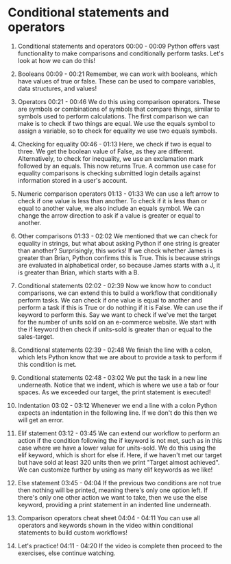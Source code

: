 # Conditional statements and operators

1. Conditional statements and operators
00:00 - 00:09
Python offers vast functionality to make comparisons and conditionally perform tasks. Let's look at how we can do this!

2. Booleans
00:09 - 00:21
Remember, we can work with booleans, which have values of true or false. These can be used to compare variables, data structures, and values!

3. Operators
00:21 - 00:46
We do this using comparison operators. These are symbols or combinations of symbols that compare things, similar to symbols used to perform calculations. The first comparison we can make is to check if two things are equal. We use the equals symbol to assign a variable, so to check for equality we use two equals symbols.

4. Checking for equality
00:46 - 01:13
Here, we check if two is equal to three. We get the boolean value of False, as they are different. Alternatively, to check for inequality, we use an exclamation mark followed by an equals. This now returns True. A common use case for equality comparisons is checking submitted login details against information stored in a user's account.

5. Numeric comparison operators
01:13 - 01:33
We can use a left arrow to check if one value is less than another. To check if it is less than or equal to another value, we also include an equals symbol. We can change the arrow direction to ask if a value is greater or equal to another.

6. Other comparisons
01:33 - 02:02
We mentioned that we can check for equality in strings, but what about asking Python if one string is greater than another? Surprisingly, this works! If we check whether James is greater than Brian, Python confirms this is True. This is because strings are evaluated in alphabetical order, so because James starts with a J, it is greater than Brian, which starts with a B.

7. Conditional statements
02:02 - 02:39
Now we know how to conduct comparisons, we can extend this to build a workflow that conditionally perform tasks. We can check if one value is equal to another and perform a task if this is True or do nothing if it is False. We can use the if keyword to perform this. Say we want to check if we've met the target for the number of units sold on an e-commerce website. We start with the if keyword then check if units-sold is greater than or equal to the sales-target.

8. Conditional statements
02:39 - 02:48
We finish the line with a colon, which lets Python know that we are about to provide a task to perform if this condition is met.

9. Conditional statements
02:48 - 03:02
We put the task in a new line underneath. Notice that we indent, which is where we use a tab or four spaces. As we exceeded our target, the print statement is executed!

10. Indentation
03:02 - 03:12
Whenever we end a line with a colon Python expects an indentation in the following line. If we don't do this then we will get an error.

11. Elif statement
03:12 - 03:45
We can extend our workflow to perform an action if the condition following the if keyword is not met, such as in this case where we have a lower value for units-sold. We do this using the elif keyword, which is short for else if. Here, if we haven't met our target but have sold at least 320 units then we print "Target almost achieved". We can customize further by using as many elif keywords as we like!

12. Else statement
03:45 - 04:04
If the previous two conditions are not true then nothing will be printed, meaning there's only one option left. If there's only one other action we want to take, then we use the else keyword, providing a print statement in an indented line underneath.

13. Comparison operators cheat sheet
04:04 - 04:11
You can use all operators and keywords shown in the video within conditional statements to build custom workflows!

14. Let's practice!
04:11 - 04:20
If the video is complete then proceed to the exercises, else continue watching.

